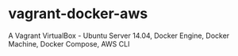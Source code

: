 # vagrant-docker-aws
A Vagrant VirtualBox - Ubuntu Server 14.04, Docker Engine, Docker Machine, Docker Compose, AWS CLI
